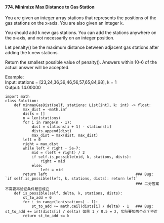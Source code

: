 #### 774. Minimize Max Distance to Gas Station

You are given an integer array stations that represents the positions of the gas stations on the x-axis. You are also given an integer k.

You should add k new gas stations. You can add the stations anywhere on the x-axis, and not necessarily on an integer position.

Let penalty() be the maximum distance between adjacent gas stations after adding the k new stations.

Return the smallest possible value of penalty(). Answers within 10-6 of the actual answer will be accepted.

Example:     
  Input: stations = [23,24,36,39,46,56,57,65,84,98], k = 1   
  Output: 14.00000
```
import math
class Solution:
    def minmaxGasDist(self, stations: List[int], k: int) -> float:
        max_dist = -math.inf
        dists = []
        n = len(stations)
        for i in range(n - 1):
            dist = stations[i + 1] - stations[i]
            dists.append(dist)
            max_dist = max(dist, max_dist)
        left = 0
        right = max_dist
        while left < right - 5e-7:
            mid = (left + right) / 2
            if self.is_possible(mid, k, stations, dists):
                right = mid
            else:
                left = mid
        return left                                        ### Bug: `if self.is_possible(left, k, stations, dists): return left`
                                                           ### 二分答案不需要再验证条件是否成立
    def is_possible(self, delta, k, stations, dists):
        st_to_add = 0
        for i in range(len(stations) - 1):
            st_to_add += math.ceil(dists[i] / delta) - 1   ### Bug: st_to_add += int(dists[i] / delta) 如果 1 / 0.5 = 2, 实际要加两个点？不对
        return st_to_add <= k
        
```
